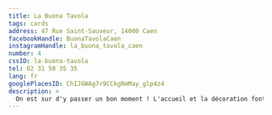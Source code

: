 ```yaml
---
title: La Buona Tavola
tags: cards
address: 47 Rue Saint-Sauveur, 14000 Caen
facebookHandle: BuonaTavolaCaen
instagramHandle: la_buona_tavola_caen
number: 4
cssID: la-buona-tavola
tel: 02 31 50 35 35
lang: fr
googlePlacesID: ChIJGWAg7r9CCkgRmMay_glp4z4
description: >
  On est sur d'y passer un bon moment ! L'accueil et la décoration font le charme de "la Buona". On adore le risotto qui est crémeux à souhait ainsi que la terrasse cachée.
---
```

